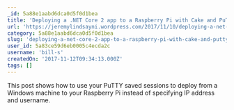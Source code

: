 ```yaml
---
_id: 5a88e1aabd6dca0d5f0d1bea
title: 'Deploying a .NET Core 2 app to a Raspberry Pi with Cake and PuTTY saved sessions'
url: 'https://jeremylindsayni.wordpress.com/2017/11/10/deploying-a-net-core-2-app-to-a-raspberry-pi-and-putty-saved-sessions/'
category: 5a88e1aabd6dca0d5f0d1bea
slug: 'deploying-a-net-core-2-app-to-a-raspberry-pi-with-cake-and-putty-saved-sessions'
user_id: 5a83ce59d6eb0005c4ecda2c
username: 'bill-s'
createdOn: '2017-11-12T09:34:13.000Z'
tags: []
---
```


This post shows how to use your PuTTY saved sessions to deploy from a Windows machine to your Raspberry Pi instead of specifying IP address and username.
